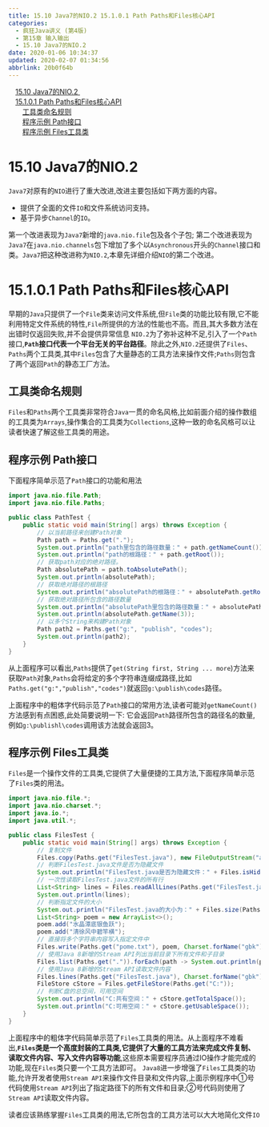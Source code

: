 ```yaml
---
title: 15.10 Java7的NIO.2 15.1.0.1 Path Paths和Files核心API
categories: 
  - 疯狂Java讲义 (第4版)
  - 第15章 输入输出
  - 15.10 Java7的NIO.2
date: 2020-01-06 10:34:37
updated: 2020-02-07 01:34:56
abbrlink: 20b0f64b
---
```

<div id='my_toc'><a href="/JavaReadingNotes/20b0f64b/#15-10-Java7的NIO-2" class="header_1">15.10 Java7的NIO.2 </a>&nbsp;<br><a href="/JavaReadingNotes/20b0f64b/#15-1-0-1-Path-Paths和Files核心API" class="header_1">15.1.0.1 Path Paths和Files核心API</a>&nbsp;<br><a href="/JavaReadingNotes/20b0f64b/#工具类命名规则" class="header_2">工具类命名规则</a>&nbsp;<br><a href="/JavaReadingNotes/20b0f64b/#程序示例-Path接口" class="header_2">程序示例 Path接口</a>&nbsp;<br><a href="/JavaReadingNotes/20b0f64b/#程序示例-Files工具类" class="header_2">程序示例 Files工具类</a>&nbsp;<br></div>
<style>.header_1{margin-left: 1em;}.header_2{margin-left: 2em;}.header_3{margin-left: 3em;}.header_4{margin-left: 4em;}.header_5{margin-left: 5em;}.header_6{margin-left: 6em;}</style>
<!--more-->
<script>if (navigator.platform.search('arm')==-1){document.getElementById('my_toc').style.display = 'none';}var e,p = document.getElementsByTagName('p');while (p.length>0) {e = p[0];e.parentElement.removeChild(e);}</script>

<!--end-->
# 15.10 Java7的NIO.2 
`Java7`对原有的`NIO`进行了重大改进,改进主要包括如下两方面的内容。
- 提供了全面的文件`IO`和文件系统访问支持。
- 基于异步`Channel`的`IO`。

第一个改进表现为`Java7`新增的`java.nio.file`包及各个子包;
第二个改进表现为`Java7`在`java.nio.channels`包下增加了多个以`Asynchronous`开头的`Channel`接口和类。`Java7`把这种改进称为`NIO.2`,本章先详细介绍`NIO`的第二个改进。

# 15.1.0.1 Path Paths和Files核心API
早期的`Java`只提供了一个`File`类来访问文件系统,但`File`类的功能比较有限,它不能利用特定文件系统的特性,`File`所提供的方法的性能也不高。而且,其大多数方法在出错时仅返回失败,并不会提供异常信息
`NIO.2`为了弥补这种不足,引入了一个`Path`接口,**`Path`接口代表一个平台无关的平台路径**。除此之外,`NIO.2`还提供了`Files`、`Paths`两个工具类,其中`Files`包含了大量静态的工具方法来操作文件;`Paths`则包含了两个返回`Path`的静态工厂方法。
## 工具类命名规则
`Files`和`Paths`两个工具类非常符合`Java`一贯的命名风格,比如前面介绍的操作数组的工具类为`Arrays`,操作集合的工具类为`Collections`,这种一致的命名风格可以让读者快速了解这些工具类的用途。
## 程序示例 Path接口
下面程序简单示范了`Path`接口的功能和用法
```java
import java.nio.file.Path;
import java.nio.file.Paths;

public class PathTest {
    public static void main(String[] args) throws Exception {
        // 以当前路径来创建Path对象
        Path path = Paths.get(".");
        System.out.println("path里包含的路径数量：" + path.getNameCount());
        System.out.println("path的根路径：" + path.getRoot());
        // 获取path对应的绝对路径。
        Path absolutePath = path.toAbsolutePath();
        System.out.println(absolutePath);
        // 获取绝对路径的根路径
        System.out.println("absolutePath的根路径：" + absolutePath.getRoot());
        // 获取绝对路径所包含的路径数量
        System.out.println("absolutePath里包含的路径数量：" + absolutePath.getNameCount());
        System.out.println(absolutePath.getName(3));
        // 以多个String来构建Path对象
        Path path2 = Paths.get("g:", "publish", "codes");
        System.out.println(path2);
    }
}
```
从上面程序可以看出,`Paths`提供了`get(String first, String ... more`)方法来获取`Path`对象,`Paths`会将给定的多个字符串连缀成路径,比如`Paths.get("g:","publish","codes")`就返回`g:\publish\codes`路径。

上面程序中的粗体字代码示范了`Path`接口的常用方法,读者可能对`getNameCount()`方法感到有点困惑,此处简要说明一下:
它会返回`Path`路径所包含的路径名的数量,例如`g:\publishl\codes`调用该方法就会返回3。
## 程序示例 Files工具类
`Files`是一个操作文件的工具类,它提供了大量便捷的工具方法,下面程序简单示范了`Files`类的用法。
```java
import java.nio.file.*;
import java.nio.charset.*;
import java.io.*;
import java.util.*;

public class FilesTest {
    public static void main(String[] args) throws Exception {
        // 复制文件
        Files.copy(Paths.get("FilesTest.java"), new FileOutputStream("a.txt"));
        // 判断FilesTest.java文件是否为隐藏文件
        System.out.println("FilesTest.java是否为隐藏文件：" + Files.isHidden(Paths.get("FilesTest.java")));
        // 一次性读取FilesTest.java文件的所有行
        List<String> lines = Files.readAllLines(Paths.get("FilesTest.java"), Charset.forName("gbk"));
        System.out.println(lines);
        // 判断指定文件的大小
        System.out.println("FilesTest.java的大小为：" + Files.size(Paths.get("FilesTest.java")));
        List<String> poem = new ArrayList<>();
        poem.add("水晶潭底银鱼跃");
        poem.add("清徐风中碧竿横");
        // 直接将多个字符串内容写入指定文件中
        Files.write(Paths.get("pome.txt"), poem, Charset.forName("gbk"));
        // 使用Java 8新增的Stream API列出当前目录下所有文件和子目录
        Files.list(Paths.get(".")).forEach(path -> System.out.println(path));
        // 使用Java 8新增的Stream API读取文件内容
        Files.lines(Paths.get("FilesTest.java"), Charset.forName("gbk")).forEach(line -> System.out.println(line));
        FileStore cStore = Files.getFileStore(Paths.get("C:"));
        // 判断C盘的总空间，可用空间
        System.out.println("C:共有空间：" + cStore.getTotalSpace());
        System.out.println("C:可用空间：" + cStore.getUsableSpace());
    }
}
```
上面程序中的粗体字代码简单示范了`Files`工具类的用法。从上面程序不难看出,**`Files`类是一个高度封装的工具类,它提供了大量的工具方法来完成文件复制、读取文件内容、写入文件内容等功能**,这些原本需要程序员通过IO操作才能完成的功能,现在`Files`类只要一个工具方法即可。
`Java8`进一步增强了`Files`工具类的功能,允许开发者使用`Stream API`来操作文件目录和文件内容,上面示例程序中①号代码使用`Stream API`列出了指定路径下的所有文件和目录;②号代码则使用了`Stream API`读取文件内容。

读者应该熟练掌握`Files`工具类的用法,它所包含的工具方法可以大大地简化文件`IO`

